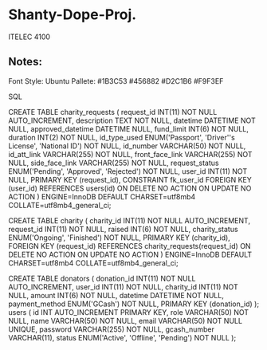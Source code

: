 # Shanty-Dope-Proj.
ITELEC 4100

Notes:
--------------------------------------------------------------------------
Font Style: Ubuntu
Pallete:
    #1B3C53
    #456882
    #D2C1B6
    #F9F3EF


SQL

CREATE TABLE charity_requests (
    request_id INT(11) NOT NULL AUTO_INCREMENT,
    description TEXT NOT NULL,
    datetime DATETIME NOT NULL,
    approved_datetime DATETIME NULL,
    fund_limit INT(6) NOT NULL,
    duration INT(2) NOT NULL,
    id_type_used ENUM('Passport', 'Driver''s License', 'National ID') NOT NULL,
    id_number VARCHAR(50) NOT NULL,
    id_att_link VARCHAR(255) NOT NULL,
    front_face_link VARCHAR(255) NOT NULL,
    side_face_link VARCHAR(255) NOT NULL,
    request_status ENUM('Pending', 'Approved', 'Rejected') NOT NULL,
    user_id INT(11) NOT NULL,
    PRIMARY KEY (request_id),
    CONSTRAINT fk_user_id FOREIGN KEY (user_id) REFERENCES users(id) 
        ON DELETE NO ACTION 
        ON UPDATE NO ACTION
) ENGINE=InnoDB DEFAULT CHARSET=utf8mb4 COLLATE=utf8mb4_general_ci;

CREATE TABLE charity (
    charity_id INT(11) NOT NULL AUTO_INCREMENT,
    request_id INT(11) NOT NULL,
    raised INT(6) NOT NULL,
    charity_status ENUM('Ongoing', 'Finished') NOT NULL,
    PRIMARY KEY (charity_id),
    FOREIGN KEY (request_id) REFERENCES charity_requests(request_id)
        ON DELETE NO ACTION
        ON UPDATE NO ACTION
) ENGINE=InnoDB DEFAULT CHARSET=utf8mb4 COLLATE=utf8mb4_general_ci;


CREATE TABLE donators (
    donation_id INT(11) NOT NULL AUTO_INCREMENT,
    user_id INT(11) NOT NULL,
    charity_id INT(11) NOT NULL,
    amount INT(6) NOT NULL,
    datetime DATETIME NOT NULL,
    payment_method ENUM('GCash') NOT NULL,
    PRIMARY KEY (donation_id)
);
users (
    id INT AUTO_INCREMENT PRIMARY KEY,
    role VARCHAR(50) NOT NULL,
    name VARCHAR(50) NOT NULL,
    email VARCHAR(50) NOT NULL UNIQUE,
    password VARCHAR(255) NOT NULL,
    gcash_number VARCHAR(11),
    status ENUM('Active', 'Offline', 'Pending') NOT NULL
);

